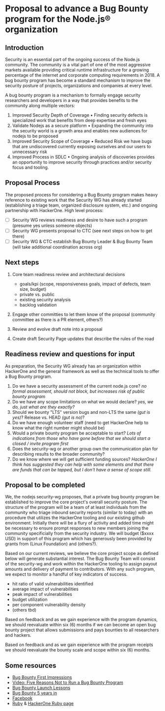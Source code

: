 # Proposal to advance a Bug Bounty program for the Node.js® organization

## Introduction

Security is an essential part of the ongoing success of the Node.js community. The community is a vital part of one of the most aggressive markets available providing critical runtime infrastructure for a growing percentage of the internet and corporate computing requirements in 2018. A bug bounty program has become a standard mechanism to improve the security posture of projects, organizations and companies at every level.

A bug bounty program is a mechanism to formally engage security researchers and developers in a way that provides benefits to the community along multiple vectors:

1. Improved Security Depth of Coverage • Finding security defects is specialized work that benefits from deep expertise and fresh eyes
1. Validate Nodejs as a secure platform • Expanding the community into the security world is a growth area and enables new audiences for nodejs to be proposed
1. Improved Security Scope of Coverage • Reduced Risk we have bugs that are undiscovered currently exposing ourselves and our users to unnecessary risk
1. Improved Process in SDLC • Ongoing analysis of discoveries provides an opportunity to improve security through practices and/or security focus and tooling.

## Proposal Process

The proposed process for considering a Bug Bounty program makes heavy reference to existing work that the Security WG has already started (establishing a triage team, organized disclosure system, etc.) and ongoing partnership with HackerOne. High level process:

-[ ] Security WG reviews readiness and desire to have such a program (presume yes unless someone objects)
-[ ] Security WG presents proposal to CTC (see next steps on how to get there)
-[ ] Security WG & CTC establish Bug Bounty Leader & Bug Bounty Team (will take additional coordination across org)

## Next steps

1. Core team readiness review and architectural decisions

   - goals/kpi (scope, responsiveness goals, impact of defects, team size, budget)
   - private vs. public
   - existing security analysis
   - backlog validation

1. Engage other committies to let them know of the proposal (community committee as there is a PR element, others?)
1. Review and evolve draft note into a proposal
1. Create draft Security Page updates that describe the rules of the road

## Readiness review and questions for input

As preparation, the Security WG already has an organization within HackerOne and the general framework as well as the technical tools to offer a Bug Bounty program.

1. Do we have a security assessment of the current node.js core? *no formal assessment, should not block, but increases risk of public bounty program*
1. Do we have any scope limitations on what we would declare? *yes, we do, just what are they exactly?*
1. Should we bounty "LTS" version bugs and non-LTS the same *(gut is yes)*? Release vs. HEAD *(gut is no)*?
1. Do we have enough volunteer staff (need to get HackerOne help to know what the right number might should be)
1. Would a private bounty program be acceptable to start? *Lots of indications from those who have gone before that we should start a closed / invite program first*
1. Does the security-wg or another group own the communication plan for describing results to the broader community?
1. Do we know where we will get sufficient funding sources? *HackerOne I think has suggested they can help with some elements and that there are funds that can be tapped, but I don't have a sense of scope still.*

## Proposal to be completed

We, the nodejs security-wg proposes, that a private bug bounty program be established to improve the core project's overall security posture. The structure of the program will be a team of at least individuals from the community who triage inbound security reports (similar to today) with an procedure that utilizes the HackerOne tooling and our existing github environment. Initially there will be a flury of activity and added time might be necessary to ensure prompt responses to new members joining the community specificially from the security industry. We will budget ($xxxx USD) in support of this program which has generously been provided by grants from (Linux Foundation) and (others?).

Based on our current reviews, we believe the core project scope as defined below will generate substantial interest. The Bug Bounty Team will consist of the security-wg and work within the HackerOne tooling to assign payout amounts and delivery of payment to contributors. With any such program, we expect to monitor a handful of key indicators of success.

- hit ratio of valid vulnerabilities identified
- average impact of vulnerabilities
- peak impact of vulnerabilities
- budget utilization
- per component vulnerability density
- (others tbd)

Based on feedback and as we gain experience with the program dynamics, we should reevaluate within six (6) months if we can become an open bug bounty project that allows submissions and pays bounties to all researchers and hackers.

Based on feedback and as we gain experience with the program receipts we should reevaluate the bounty scale and scope within six (6) months.

## Some resources

- [Bug Bounty First Impressions](https://www.hackerone.com/blog/bug-bounty-first-impressions "www.hackerone.com")
- [Video: Five Reasons Not to Run a Bug Bounty Program](https://www.youtube.com/watch?v=l1-k4MQhmDo "www.youtube.com")
- [Bug Bounty Launch Lessons](https://medium.com/starting-up-security/bounty-launch-lessons-c7c3be3f5b "medium.com")
- [Bug Bounty 5 years in](https://medium.com/@collingreene/bug-bounty-5-years-in-c95cda604365 "medium.com")
- [Facebook](https://www.facebook.com/whitehat "www.facebook.com")
- [Ruby](https://www.ruby-lang.org/en/security/ "www.ruby-lang.org") & [HackerOne Ruby page](https://hackerone.com/ruby "www.hackerone.com")